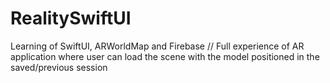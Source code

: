 # RealitySwiftUI

Learning of SwiftUI, ARWorldMap and Firebase
//
Full experience of AR application where user can load the scene with the model positioned in the saved/previous session
